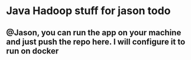 
# Java Hadoop stuff for jason todo
##  @Jason, you can run the app on your machine and just push the repo here.  I will configure it to run on docker